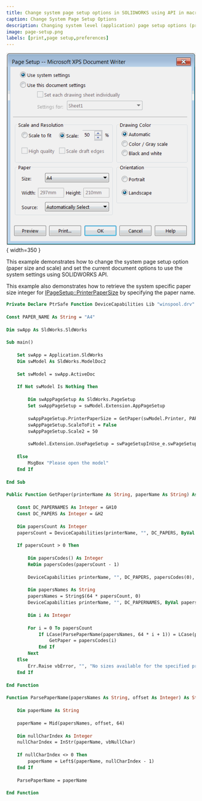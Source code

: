 ```yaml
---
title: Change system page setup options in SOLIDWORKS using API in macro
caption: Change System Page Setup Options
description: Changing system level (application) page setup options (printer paper size, scale, etc.) for printing using SOLIDWORKS API
image: page-setup.png
labels: [print,page setup,preferences]
---
```

![Page Setup](page-setup.png){ width=350 }

This example demonstrates how to change the system page setup option (paper size and scale) and set the current document options to use the system settings using SOLIDWORKS API.

This example also demonstrates how to retrieve the system specific paper size integer for [IPageSetup::PrinterPaperSize](https://help.solidworks.com/2016/english/api/sldworksapi/SolidWorks.Interop.sldworks~SolidWorks.Interop.sldworks.IPageSetup~PrinterPaperSize.html) by specifying the paper name.

~~~ vb
Private Declare PtrSafe Function DeviceCapabilities Lib "winspool.drv" Alias "DeviceCapabilitiesA" (ByVal lpDeviceName As String, ByVal lpPort As String, ByVal iIndex As Long, ByRef lpOutput As Any, ByRef lpDevMode As Any) As Long

Const PAPER_NAME As String = "A4"

Dim swApp As SldWorks.SldWorks

Sub main()

    Set swApp = Application.SldWorks
    Dim swModel As SldWorks.ModelDoc2
    
    Set swModel = swApp.ActiveDoc
    
    If Not swModel Is Nothing Then
        
        Dim swAppPageSetup As SldWorks.PageSetup
        Set swAppPageSetup = swModel.Extension.AppPageSetup
        
        swAppPageSetup.PrinterPaperSize = GetPaper(swModel.Printer, PAPER_NAME)
        swAppPageSetup.ScaleToFit = False
        swAppPageSetup.Scale2 = 50
        
        swModel.Extension.UsePageSetup = swPageSetupInUse_e.swPageSetupInUse_Application
        
    Else
        MsgBox "Please open the model"
    End If
    
End Sub

Public Function GetPaper(printerName As String, paperName As String) As Integer
    
    Const DC_PAPERNAMES As Integer = &H10
    Const DC_PAPERS As Integer = &H2
    
    Dim papersCount As Integer
    papersCount = DeviceCapabilities(printerName, "", DC_PAPERS, ByVal vbNullString, 0)
    
    If papersCount > 0 Then
    
        Dim papersCodes() As Integer
        ReDim papersCodes(papersCount - 1)
        
        DeviceCapabilities printerName, "", DC_PAPERS, papersCodes(0), 0
        
        Dim papersNames As String
        papersNames = String$(64 * papersCount, 0)
        DeviceCapabilities printerName, "", DC_PAPERNAMES, ByVal papersNames, 0
      
        Dim i As Integer
        
        For i = 0 To papersCount
            If LCase(ParsePaperName(papersNames, 64 * i + 1)) = LCase(paperName) Then
                GetPaper = papersCodes(i)
            End If
        Next
    Else
        Err.Raise vbError, "", "No sizes available for the specified printer"
    End If
    
End Function

Function ParsePaperName(papersNames As String, offset As Integer) As String

    Dim paperName As String
    
    paperName = Mid(papersNames, offset, 64)
    
    Dim nullCharIndex As Integer
    nullCharIndex = InStr(paperName, vbNullChar)
    
    If nullCharIndex <> 0 Then
        paperName = Left$(paperName, nullCharIndex - 1)
    End If
     
    ParsePaperName = paperName
    
End Function
~~~


